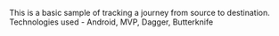 This is a basic sample of tracking a journey from source to destination. 
Technologies used - Android, MVP, Dagger, Butterknife
